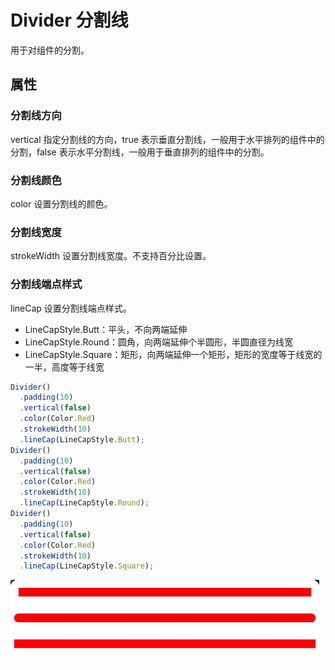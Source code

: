 # Divider 分割线

用于对组件的分割。

## 属性

### 分割线方向

vertical 指定分割线的方向，true 表示垂直分割线，一般用于水平排列的组件中的分割，false 表示水平分割线，一般用于垂直排列的组件中的分割。

### 分割线颜色

color 设置分割线的颜色。

### 分割线宽度

strokeWidth 设置分割线宽度。不支持百分比设置。

### 分割线端点样式

lineCap 设置分割线端点样式。

- LineCapStyle.Butt：平头，不向两端延伸
- LineCapStyle.Round：圆角，向两端延伸个半圆形，半圆直径为线宽
- LineCapStyle.Square：矩形，向两端延伸一个矩形，矩形的宽度等于线宽的一半，高度等于线宽

```ts
Divider()
  .padding(10)
  .vertical(false)
  .color(Color.Red)
  .strokeWidth(10)
  .lineCap(LineCapStyle.Butt);
Divider()
  .padding(10)
  .vertical(false)
  .color(Color.Red)
  .strokeWidth(10)
  .lineCap(LineCapStyle.Round);
Divider()
  .padding(10)
  .vertical(false)
  .color(Color.Red)
  .strokeWidth(10)
  .lineCap(LineCapStyle.Square);
```

![alt text](../images/divider_prop.png)
